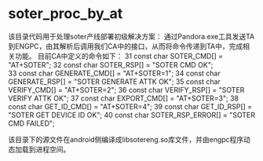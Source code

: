 # soter_proc_by_at
该目录代码用于处理soter产线部署初级解决方案：
	通过Pandora.exe工具发送TA到ENGPC，由其解析后调用我们CA中的接口，从而将命令传递到TA中，完成相关功能。
	目前CA中定义的命令如下：
 31 const char SOTER_CMD[] = "AT+SOTER"; 
 32 const char SOTER_RSP[] = "SOTER CMD OK";  
 33 const char GENERATE_CMD[] = "AT+SOTER=1"; 
 34 const char GENERATE_RSP[] = "SOTER GENERATE ATTK OK";
 35 const char VERIFY_CMD[] = "AT+SOTER=2"; 
 36 const char VERIFY_RSP[] = "SOTER VERIFY ATTK OK";
 37 const char EXPORT_CMD[] = "AT+SOTER=3"; 
 38 const char GET_ID_CMD[] = "AT+SOTER=4"; 
 39 const char GET_ID_RSP[] = "SOTER GET DEVICE ID OK";
 40 const char SOTER_RSP_ERROR[] = "SOTER CMD FAILED"; 
 
 该目录下的源文件在android侧编译成libsotereng.so库文件，并由engpc程序动态加载到进程空间。